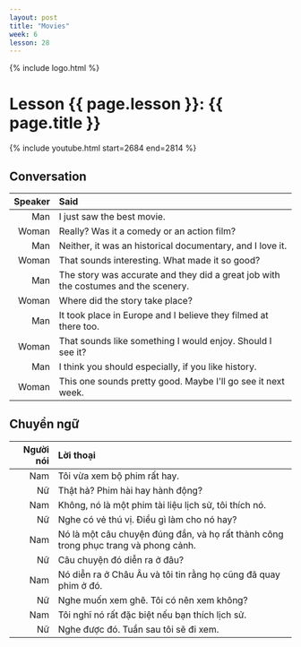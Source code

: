 ```yaml
---
layout: post
title: "Movies"
week: 6
lesson: 28
---
```


{% include logo.html %}

# Lesson {{ page.lesson }}: {{ page.title }}

{% include youtube.html start=2684 end=2814 %}

## Conversation

Speaker | Said
---: | :---
Man | I just saw the best movie.
Woman | Really? Was it a comedy or an action film?
Man | Neither, it was an historical documentary, and I love it.
Woman | That sounds interesting. What made it so good?
Man | The story was accurate and they did a great job with the costumes and the scenery.
Woman | Where did the story take place?
Man | It took place in Europe and I believe they filmed at there too.
Woman | That sounds like something I would enjoy. Should I see it?
Man | I think you should especially, if you like history.
Woman | This one sounds pretty good. Maybe I'll go see it next week.

## Chuyển ngữ

Người nói | Lời thoại
---: | :---
Nam | Tôi vừa xem bộ phim rất hay.
Nữ | Thật hả? Phim hài hay hành động?
Nam | Không, nó là một phim tài liệu lịch sử, tôi thích nó.
Nữ | Nghe có vẻ thú vị. Điều gì làm cho nó hay?
Nam | Nó là một câu chuyện đúng đắn, và họ rất thành công trong phục trang và phong cảnh.
Nữ | Câu chuyện đó diễn ra ở đâu?
Nam | Nó diễn ra ở Châu Âu và tôi tin rằng họ cũng đã quay phim ở đó.
Nữ | Nghe muốn xem ghê. Tôi có nên xem không?
Nam | Tôi nghĩ nó rất đặc biệt nếu bạn thích lịch sử.
Nữ | Nghe được đó. Tuần sau tôi sẽ đi xem.
